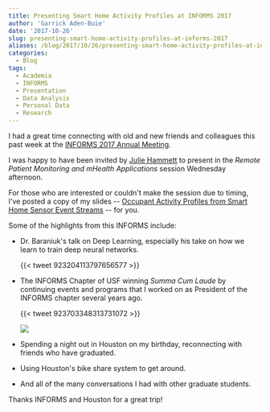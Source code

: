```yaml
---
title: Presenting Smart Home Activity Profiles at INFORMS 2017
author: 'Garrick Aden-Buie'
date: '2017-10-26'
slug: presenting-smart-home-activity-profiles-at-informs-2017
aliases: /blog/2017/10/26/presenting-smart-home-activity-profiles-at-informs-2017
categories:
  - Blog
tags:
  - Academia
  - INFORMS
  - Presentation
  - Data Analysis
  - Personal Data
  - Research
---
```


I had a great time connecting with old and new friends and colleagues this past week at the [INFORMS 2017 Annual Meeting](http://meetings2.informs.org/wordpress/houston2017/).

I was happy to have been invited by [Julie Hammett](https://twitter.com/JulieLHammett) to present in the *Remote Patient Monitoring and mHealth Applications* session Wednesday afternoon.

For those who are interested or couldn't make the session due to timing, I've posted a copy of my slides -- [Occupant Activity Profiles from Smart Home Sensor Event Streams](http://garrickadenbuie.com/slides/informs2017/) -- for you.

Some of the highlights from this INFORMS include:

- Dr. Baraniuk's talk on Deep Learning, especially his take on how we learn to train deep neural networks.

    {{< tweet 923204113797656577 >}}

- The INFORMS Chapter of USF winning *Summa Cum Laude* by continuing events and programs that I worked on as President of the INFORMS chapter several years ago.

    {{< tweet 923703348313731072 >}}

    ![](/images/2017/INFORMS-awards-ceremony.jpg)

- Spending a night out in Houston on my birthday, reconnecting with friends who have graduated.

- Using Houston's bike share system to get around.

- And all of the many conversations I had with other graduate students.

Thanks INFORMS and Houston for a great trip!